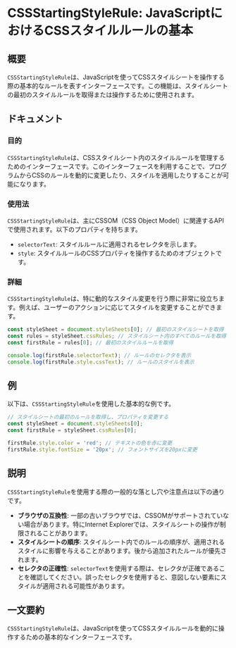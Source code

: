 <!--
Meta Description: # CSSStartingStyleRule: JavaScriptにおけるCSSスタイルルールの基本 ## 概要 `CSSStartingStyleRule`は、JavaScriptを使ってCSSスタイルシートを操作する際の基本的なルールを表すインターフェースです。この機能は、スタイルシートの最初...
Meta Keywords: cssstartingstylerule, firstrule, const, style, stylesheet
-->

# CSSStartingStyleRule: JavaScriptにおけるCSSスタイルルールの基本

## 概要
`CSSStartingStyleRule`は、JavaScriptを使ってCSSスタイルシートを操作する際の基本的なルールを表すインターフェースです。この機能は、スタイルシートの最初のスタイルルールを取得または操作するために使用されます。

## ドキュメント
### 目的
`CSSStartingStyleRule`は、CSSスタイルシート内のスタイルルールを管理するためのインターフェースです。このインターフェースを利用することで、プログラムからCSSのルールを動的に変更したり、スタイルを適用したりすることが可能になります。

### 使用法
`CSSStartingStyleRule`は、主にCSSOM（CSS Object Model）に関連するAPIで使用されます。以下のプロパティを持ちます。

- `selectorText`: スタイルルールに適用されるセレクタを示します。
- `style`: スタイルルールのCSSプロパティを操作するためのオブジェクトです。

### 詳細
`CSSStartingStyleRule`は、特に動的なスタイル変更を行う際に非常に役立ちます。例えば、ユーザーのアクションに応じてスタイルを変更することができます。

```javascript
const styleSheet = document.styleSheets[0]; // 最初のスタイルシートを取得
const rules = styleSheet.cssRules; // スタイルシート内のすべてのルールを取得
const firstRule = rules[0]; // 最初のスタイルルールを取得

console.log(firstRule.selectorText); // ルールのセレクタを表示
console.log(firstRule.style.cssText); // ルールのスタイルを表示
```

## 例
以下は、`CSSStartingStyleRule`を使用した基本的な例です。

```javascript
// スタイルシートの最初のルールを取得し、プロパティを変更する
const styleSheet = document.styleSheets[0];
const firstRule = styleSheet.cssRules[0];

firstRule.style.color = 'red'; // テキストの色を赤に変更
firstRule.style.fontSize = '20px'; // フォントサイズを20pxに変更
```

## 説明
`CSSStartingStyleRule`を使用する際の一般的な落とし穴や注意点は以下の通りです。

- **ブラウザの互換性**: 一部の古いブラウザでは、CSSOMがサポートされていない場合があります。特にInternet Explorerでは、スタイルシートの操作が制限されることがあります。
- **スタイルシートの順序**: スタイルシート内でのルールの順序が、適用されるスタイルに影響を与えることがあります。後から追加されたルールが優先されます。
- **セレクタの正確性**: `selectorText`を使用する際は、セレクタが正確であることを確認してください。誤ったセレクタを使用すると、意図しない要素にスタイルが適用される可能性があります。

## 一文要約
`CSSStartingStyleRule`は、JavaScriptを使ってCSSスタイルルールを動的に操作するための基本的なインターフェースです。